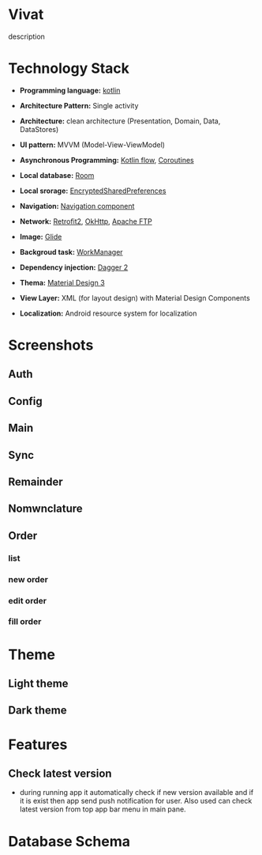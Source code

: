 # Vivat
description

# Technology Stack
* **Programming language:** [kotlin](https://kotlinlang.org/)
* **Architecture Pattern:** Single activity
* **Architecture:** clean architecture (Presentation, Domain, Data, DataStores)
* **UI pattern:** MVVM (Model-View-ViewModel)
* **Asynchronous Programming:** [Kotlin flow](https://kotlinlang.org/docs/flow.html), [Coroutines](https://kotlinlang.org/docs/coroutines-overview.html)

* **Local database:** [Room](https://developer.android.com/jetpack/androidx/releases/room)
* **Local srorage:** [EncryptedSharedPreferences](https://developer.android.com/reference/androidx/security/crypto/EncryptedSharedPreferences)
* **Navigation:** [Navigation component](https://developer.android.com/guide/navigation)
* **Network:** [Retrofit2](https://square.github.io/retrofit/), [OkHttp](https://square.github.io/okhttp/), [Apache FTP](https://commons.apache.org/proper/commons-net/apidocs/org/apache/commons/net/ftp/FTPClient.html)
* **Image:** [Glide](https://github.com/bumptech/glide?tab=readme-ov-file)
* **Backgroud task:** [WorkManager](https://developer.android.com/topic/libraries/architecture/workmanager)
* **Dependency injection:** [Dagger 2](https://dagger.dev/)
* **Thema:** [Material Design 3](https://m3.material.io/)
* **View Layer:** XML (for layout design) with Material Design Components
* **Localization:** Android resource system for localization

# Screenshots
## Auth

## Config

## Main

## Sync

## Remainder

## Nomwnclature

## Order

### list

### new order

### edit order
### fill order

# Theme
## Light theme

## Dark theme

# Features
## Check latest version
* during running app it automatically check if new version available and if it is exist then app send push notification for user. Also used can check latest version from top app bar menu in main pane.

# Database Schema





